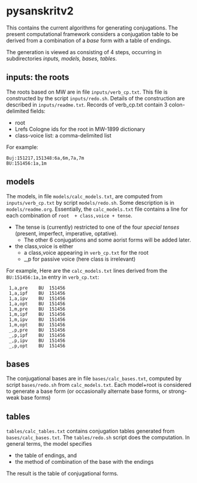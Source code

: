 
# pysanskritv2

This contains the current algorithms for generating conjugations.
The present computational framework considers a conjugation table
to be derived from a combination of a *base* form with a table of endings.

The generation is viewed as consisting of 4 steps, occurring in
subdirectories *inputs, models, bases, tables*.


## inputs: the roots
The roots based on MW are  in file `inputs/verb_cp.txt`.
This file is constructed by the script `inputs/redo.sh`.
Details of the construction are described in `inputs/readme.txt`.
Records of verb_cp.txt contain 3 colon-delimited fields:
* root
* Lrefs  Cologne ids for the root in MW-1899 dictionary
* class-voice list:   a comma-delimited list 

For example:
```
Buj:151217,151348:6a,6m,7a,7m
BU:151456:1a,1m
```

## models
The models, in file `models/calc_models.txt`,  are computed from
`inputs/verb_cp.txt` by script `models/redo.sh`. Some description is
in `models/readme.org`.  Essentially, the `calc_models.txt` file contains
a line for each combination of `root  + class,voice + tense`.  
* The tense is (currently) restricted to one of the four *special tenses* 
  (present, imperfect, imperative, optative). 
  * The other 6 conjugations and some aorist forms will be added later.
* the class,voice is either 
  * a class,voice appearing in `verb_cp.txt` for the root
  * _,p  for passive voice  (here class is irrelevant)

For example, Here are the `calc_models.txt` lines derived from the `BU:151456:1a,1m` 
entry in `verb_cp.txt`:
```
 1,a,pre	BU	151456
 1,a,ipf	BU	151456
 1,a,ipv	BU	151456
 1,a,opt	BU	151456
 1,m,pre	BU	151456
 1,m,ipf	BU	151456
 1,m,ipv	BU	151456
 1,m,opt	BU	151456
 _,p,pre	BU	151456
 _,p,ipf	BU	151456
 _,p,ipv	BU	151456
 _,p,opt	BU	151456

```

## bases
The conjugational bases are in file `bases/calc_bases.txt`, computed by script
`bases/redo.sh` from `calc_models.txt`.
Each model+root is considered to generate a base form (or occasionally
alternate base forms, or strong-weak base forms) 


## tables 
`tables/calc_tables.txt` contains conjugation tables generated
from `bases/calc_bases.txt`.  The `tables/redo.sh` script does the 
computation.
In general terms, the model specifies 
* the table of endings, and
* the method of  combination of the base with the endings

The result is the table of conjugational forms.


  